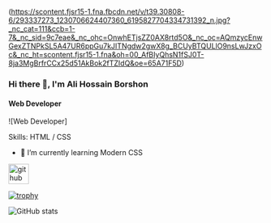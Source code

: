 (https://scontent.fjsr15-1.fna.fbcdn.net/v/t39.30808-6/293337273_1230706624407360_6195827704334731392_n.jpg?_nc_cat=111&ccb=1-7&_nc_sid=9c7eae&_nc_ohc=OnwhETjsZZ0AX8rtd5O&_nc_oc=AQmzycEnwGexZTNPkSL5A47UR6ppGu7kJITNgdw2gwX8g_BCUyBTQULlO9nsLwJzxOc&_nc_ht=scontent.fjsr15-1.fna&oh=00_AfBIyQhsN1fSJ0T-8ja3MgBrfrCCx25d51AkBok2fTZIdQ&oe=65A71F5D)
### Hi there 👋, I'm Ali Hossain Borshon
#### Web Developer
![Web Developer]


Skills: HTML / CSS

- 🌱 I’m currently learning Modern CSS 


[<img src='https://cdn.jsdelivr.net/npm/simple-icons@3.0.1/icons/github.svg' alt='github' height='40'>](https://github.com/alihossainborshon)  

[![trophy](https://github-profile-trophy.vercel.app/?username=alihossainborshon)](https://github.com/ryo-ma/github-profile-trophy)

![GitHub stats](https://github-readme-stats.vercel.app/api?username=alihossainborshon&show_icons=true)  

